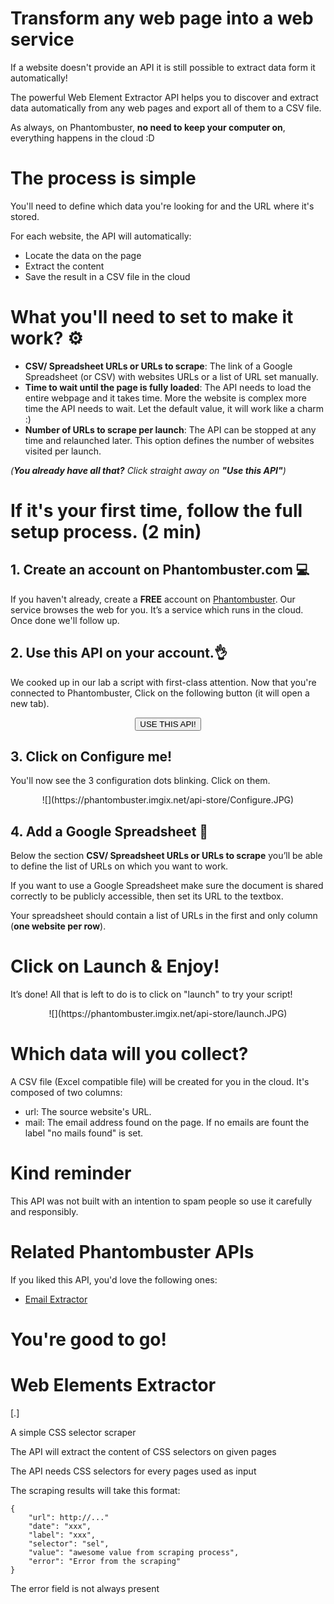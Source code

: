 # Transform any web page into a web service

If a website doesn't provide an API it is still possible to extract data form it automatically!

The powerful Web Element Extractor API helps you to discover and extract data automatically from any web pages and export all of them to a CSV file.

As always, on Phantombuster, **no need to keep your computer on**, everything happens in the cloud :D

# The process is simple

You'll need to define which data you're looking for and the URL where it's stored.

For each website, the API will automatically:
- Locate the data on the page
- Extract the content
- Save the result in a CSV file in the cloud

# What you'll need to set to make it work? ⚙️

- **CSV/ Spreadsheet URLs or URLs to scrape**: The link of a Google Spreadsheet (or CSV) with websites URLs or a list of URL set manually.
- **Time to wait until the page is fully loaded**: The API needs to load the entire webpage and it takes time. More the website is complex more time the API needs to wait. Let the default value, it will work like a charm :)
- **Number of URLs to scrape per launch**: The API can be stopped at any time and relaunched later. This option defines the number of websites visited per launch.

_(**You already have all that?** Click straight away on **"Use this API"**)_

# If it's your first time, follow the full setup process. (2 min)

## 1. Create an account on Phantombuster.com 💻

If you haven't already, create a **FREE** account on [Phantombuster](https://phantombuster.com/register). Our service browses the web for you. It’s a service which runs in the cloud. Once done we'll follow up.


## 2. Use this API on your account.👌
We cooked up in our lab a script with first-class attention.
Now that you're connected to Phantombuster, Click on the following button (it will open a new tab).

<center><button type="button" class="btn btn-warning callToAction" onclick="useThisApi()">USE THIS API!</button></center>

## 3. Click on Configure me!
You'll now see the 3 configuration dots blinking. Click on them.

<center>![](https://phantombuster.imgix.net/api-store/Configure.JPG)</center>

## 4. Add a Google Spreadsheet 📑
Below the section **CSV/ Spreadsheet URLs or URLs to scrape** you’ll be able to define the list of URLs on which you want to work.

If you want to use a Google Spreadsheet make sure the document is shared correctly to be publicly accessible, then set its URL to the textbox.

Your spreadsheet should contain a list of URLs in the first and only column (**one website per row**).

# Click on Launch & Enjoy!

It’s done! All that is left to do is to click on "launch" to try your script!

<center>![](https://phantombuster.imgix.net/api-store/launch.JPG)</center>

# Which data will you collect?

A CSV file (Excel compatible file) will be created for you in the cloud. It's composed of two columns:
  - url: The source website's URL.
  - mail: The email address found on the page. If no emails are fount the label "no mails found" is set.

# Kind reminder

This API was not built with an intention to spam people so use it carefully and responsibly.

# Related Phantombuster APIs
If you liked this API, you'd love the following ones:
- [Email Extractor]()

# You're good to go!


# Web Elements Extractor

[.]

A simple CSS selector scraper

The API will extract the content of CSS selectors on given pages

The API needs CSS selectors for every pages used as input

The scraping results will take this format:
```
{
	"url": http://..."
	"date": "xxx",
	"label": "xxx",
	"selector": "sel",
	"value": "awesome value from scraping process",
	"error": "Error from the scraping"
}
````

The error field is not always present
